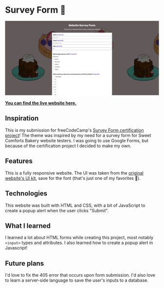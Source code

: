 # Survey Form 📝
![Demo image](image.png)

**[You can find the live website here.](https://firebreather65.github.io/fcc-survey-form/)**

## Inspiration
This is my submission for freeCodeCamp's [Survey Form certification project](https://www.freecodecamp.org/learn/2022/responsive-web-design/build-a-survey-form-project/build-a-survey-form)! The theme was inspired by my need for a survey form for Sweet Comforts Bakery website testers. I was going to use Google Forms, but because of the certification project I decided to make my own.

## Features
This is a fully responsive website. The UI was taken from the [original website's UI kit](https://www.figma.com/file/dlOTyhKuJRPiPpvfZjy7lr/SCB's-Website?type=design&node-id=3%3A2&mode=design&t=t3wYxzvDPk8I8Jdp-1), save for the font (that's just one of my favorites 🙂).

## Technologies
This website was built with HTML and CSS, with a bit of JavaScript to create a popup alert when the user clicks "Submit".

## What I learned
I learned a lot about HTML forms while creating this project, most notably `<input>` types and attributes. I also learned how to create a popup alert in Javascript!

## Future plans
I'd love to fix the 405 error that occurs upon form submission. I'd also love to learn a server-side language to save the user's inputs to a database.

